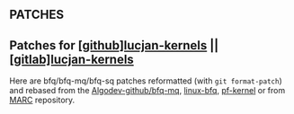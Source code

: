 ## PATCHES

## Patches for [[github]lucjan-kernels](https://gitlab.com/sirlucjan/lucjan-kernels/) || [[gitlab]lucjan-kernels](https://gitlab.com/sirlucjan/lucjan-kernels/)

Here are bfq/bfq-mq/bfq-sq patches reformatted (with `git format-patch`) and rebased from the [Algodev-github/bfq-mq](https://github.com/Algodev-github/bfq-mq/), [linux-bfq](https://github.com/linusw/linux-bfq), [pf-kernel](https://github.com/pfactum/pf-kernel) or from [MARC](https://marc.info/?l=linux-block&r=1&w=1) repository.

